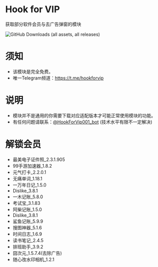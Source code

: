 # Hook for VIP

获取部分软件会员与去广告弹窗的模块<br>

![GitHub Downloads (all assets, all releases)](https://img.shields.io/github/downloads/Xposed-Modules-Repo/com.wye4.hookforvip/total)

# 须知

- 该模块是完全免费。
- 唯一Telegram频道：https://t.me/hookforvip

# 说明

- 模块并不是通用的你需要下载对应适配版本才可能正常使用模块的功能。
- 有任何问题请联系：[@HookForVip001_bot](https://t.me/HookForVip001_bot) (技术水平有限不一定解决)

# 解锁会员
- 最美电子证件照_2.3.1.905
- 99手游加速器_1.8.2
- 元气打卡_2.2.0.1
- 无痛单词_1.18.1
- 一万年日记_1.5.0
- Dislike_3.8.1
- 一木记账_5.8.0
- 考试宝_3.1.83
- 阿柴记账_1.5.0
- Dislike_3.8.1
- 鲨鱼记账_5.9.9
- 搜图神器_5.1.6
- 时间日志_1.6.9
- 读书笔记_2.4.5
- 排班助手_3.9.2
- 囧次元_1.5.7.4(去除广告)
- 随心改水印相机_1.2.1
